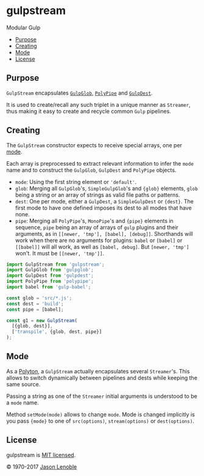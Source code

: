 # gulpstream

Modular Gulp

  * [Purpose](#purpose)
  * [Creating](#creating)
  * [Mode](#mode)
  * [License](#license)


## Purpose

`GulpStream` encapsulates [`GulpGlob`](https://www.npmjs.com/package/gulpglob), [`PolyPipe`](https://www.npmjs.com/package/polypipe) and [`GulpDest`](https://www.npmjs.com/package/gulpdest).

It is used to create/recall any such triplet in a unique manner as `Streamer`, thus making it easy to create and recycle common `Gulp` pipelines.

## Creating

The `GulpStream` constructor expects to receive special arrays, one per [mode](#mode).

Each array is preprocessed to extract relevant information to infer the `mode` name and to construct the `GulpGlob`, `GulpDest` and `PolyPipe` objects.

* `mode`: Using the first string element or `'default'`.
* `glob`: Merging all `GulpGlob`'s, `SimpleGulpGlob`'s and `{glob}` elements, `glob` being a string or an array of strings as valid file paths or patterns.
* `dest`: One per mode, either a `GulpDest`, a `SimpleGulpDest` or `{dest}`. The first mode to have one defined imposes its dest to all modes that have none.
* `pipe`: Merging all `PolyPipe`'s, `MonoPipe`'s and `{pipe}` elements in sequence, `pipe` being an array of arrays of `gulp` plugins and their arguments, as in `[[newer, 'tmp'], [babel], [debug]]`. Shorthands will work when there are no arguments for plugins: `babel` or `[babel]` or `[[babel]]` will all work, as well as `[babel, debug]`. But `[newer, 'tmp']` won't. It must be `[[newer, 'tmp']]`.

```js
import GulpStream from 'gulpstream';
import GulpGlob from 'gulpglob';
import GulpDest from 'gulpdest';
import PolyPipe from 'polypipe';
import babel from 'gulp-babel';

const glob = 'src/*.js';
const dest = 'build';
const pipe = [babel];

const g1 = new GulpStream(
  [{glob, dest}],
  ['transpile', {glob, dest, pipe}]
);
```

## Mode

As a [Polyton](https://www.npmjs.com/package/polyton), a `GulpStream` actually
encapsulates several `Streamer`'s. This allows to switch dynamically between pipelines and dests while keeping the same source.

Passing a string as one of the `Streamer` initial arguments is understood to be a `mode` name.

Method `setMode(mode)` allows to change `mode`. Mode is changed implicitly is you pass `{mode}` to one of `src(options)`, `stream(options)` or `dest(options)`.

## License

gulpstream is [MIT licensed](./LICENSE).

© 1970-2017 [Jason Lenoble](mailto:jason.lenoble@gmail.com)
